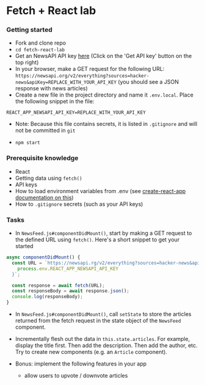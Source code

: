 # Fetch + React lab

### Getting started
- Fork and clone repo
- `cd fetch-react-lab`
- Get an NewsAPI API key [here](https://newsapi.org/s/hacker-news-api) (Click on the 'Get API key' button on the top right)
- In your browser, make a GET request for the following URL: `https://newsapi.org/v2/everything?sources=hacker-news&apiKey=REPLACE_WITH_YOUR_API_KEY` (you should see a JSON response with news articles)
- Create a new file in the project directory and name it `.env.local`. Place the following snippet in the file:

```
REACT_APP_NEWSAPI_API_KEY=REPLACE_WITH_YOUR_API_KEY
```
  - Note: Because this file contains secrets, it is listed in `.gitignore` and will not be committed in `git`

- `npm start`

### Prerequisite knowledge
- React
- Getting data using `fetch()`
- API keys 
- How to load environment variables from .env (see [create-react-app documentation on this](https://github.com/facebook/create-react-app/blob/master/packages/react-scripts/template/README.md#adding-development-environment-variables-in-env))
- How to `.gitignore` secrets (such as your API keys)


### Tasks
- In `NewsFeed.js#componentDidMount()`, start by making a GET request to the defined URL using `fetch()`. Here's a short snippet to get your started

```javascript
async componentDidMount() {
  const URL = `https://newsapi.rg/v2/everything?sources=hacker-news&apiKey=${
    process.env.REACT_APP_NEWSAPI_API_KEY
  }`;

  const response = await fetch(URL);
  const responseBody = await response.json();
  console.log(responseBody);  
}
```

- In `NewsFeed.js#componentDidMount()`, call `setState` to store the articles returned from the fetch request in the state object of the `NewsFeed` component.

- Incrementally flesh out the data in `this.state.articles`. For example, display the title first. Then add the description. Then add the author, etc. Try to create new components (e.g. an `Article` component). 

- Bonus: implement the following features in your app
  - allow users to upvote / downvote articles